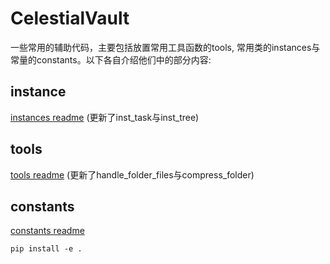 # CelestialVault
一些常用的辅助代码，主要包括放置常用工具函数的tools, 常用类的instances与常量的constants。以下各自介绍他们中的部分内容:

## instance

[instances readme](./instances/README.md)
(更新了inst_task与inst_tree)

## tools

[tools readme](./tools/README.md)
(更新了handle_folder_files与compress_folder)

## constants

[constants readme](./constants/README.md)

`
pip install -e .
`